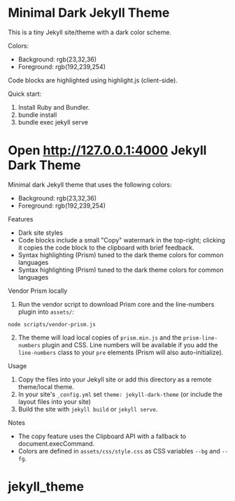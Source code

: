 # Minimal Dark Jekyll Theme

This is a tiny Jekyll site/theme with a dark color scheme.

Colors:
- Background: rgb(23,32,36)
- Foreground: rgb(192,239,254)

Code blocks are highlighted using highlight.js (client-side).

Quick start:

1. Install Ruby and Bundler.
2. bundle install
3. bundle exec jekyll serve

Open http://127.0.0.1:4000
Jekyll Dark Theme
==================

Minimal dark Jekyll theme that uses the following colors:
- Background: rgb(23,32,36)
- Foreground: rgb(192,239,254)

Features
- Dark site styles
- Code blocks include a small "Copy" watermark in the top-right; clicking it copies the code block to the clipboard with brief feedback.
 - Syntax highlighting (Prism) tuned to the dark theme colors for common languages
 - Syntax highlighting (Prism) tuned to the dark theme colors for common languages

Vendor Prism locally
1. Run the vendor script to download Prism core and the line-numbers plugin into `assets/`:

```fish
node scripts/vendor-prism.js
```

2. The theme will load local copies of `prism.min.js` and the `prism-line-numbers` plugin and CSS. Line numbers will be available if you add the `line-numbers` class to your `pre` elements (Prism will also auto-initialize).

Usage
1. Copy the files into your Jekyll site or add this directory as a remote theme/local theme.
2. In your site's `_config.yml` set `theme: jekyll-dark-theme` (or include the layout files into your site)
3. Build the site with `jekyll build` or `jekyll serve`.

Notes
- The copy feature uses the Clipboard API with a fallback to document.execCommand.
- Colors are defined in `assets/css/style.css` as CSS variables `--bg` and `--fg`.
# jekyll_theme
